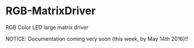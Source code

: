 # RGB-MatrixDriver
RGB Color LED large matrix driver

NOTICE: Documentation coming very soon (this week, by May 14th 2016)!!
